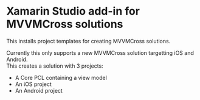 # Xamarin Studio add-in for MVVMCross solutions

This installs project templates for creating MVVMCross solutions.

Currently this only supports a new MVVMCross solution targetting iOS and Android.  
This creates a solution with 3 projects:

* A Core PCL containing a view model
* An iOS project
* An Android project
